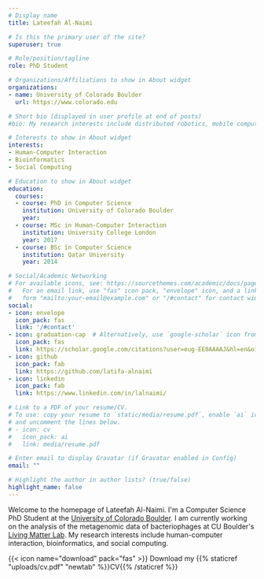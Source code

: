 ```yaml
---
# Display name
title: Lateefah Al-Naimi

# Is this the primary user of the site?
superuser: true

# Role/position/tagline
role: PhD Student

# Organizations/Affiliations to show in About widget
organizations:
- name: University of Colorado Boulder
  url: https://www.colorado.edu

# Short bio (displayed in user profile at end of posts)
#bio: My research interests include distributed robotics, mobile computing and programmable matter.

# Interests to show in About widget
interests:
- Human-Computer Interaction
- Bioinformatics
- Social Computing

# Education to show in About widget
education:
  courses:
  - course: PhD in Computer Science
    institution: University of Colorado Boulder
    year:
  - course: MSc in Human-Computer Interaction
    institution: University College London
    year: 2017
  - course: BSc in Computer Science
    institution: Qatar University
    year: 2014

# Social/Academic Networking
# For available icons, see: https://sourcethemes.com/academic/docs/page-builder/#icons
#   For an email link, use "fas" icon pack, "envelope" icon, and a link in the
#   form "mailto:your-email@example.com" or "/#contact" for contact widget.
social:
- icon: envelope
  icon_pack: fas
  link: '/#contact'
- icon: graduation-cap  # Alternatively, use `google-scholar` icon from `ai` icon pack
  icon_pack: fas
  link: https://scholar.google.com/citations?user=eug-EE0AAAAJ&hl=en&oi=sra
- icon: github
  icon_pack: fab 
  link: https://github.com/latifa-alnaimi
- icon: linkedin
  icon_pack: fab
  link: https://www.linkedin.com/in/lalnaimi/

# Link to a PDF of your resume/CV.
# To use: copy your resume to `static/media/resume.pdf`, enable `ai` icons in `params.toml`, 
# and uncomment the lines below.
# - icon: cv
#   icon_pack: ai
#   link: media/resume.pdf

# Enter email to display Gravatar (if Gravatar enabled in Config)
email: ""

# Highlight the author in author lists? (true/false)
highlight_name: false
---
```


Welcome to the homepage of Lateefah Al-Naimi. I'm a Computer Science PhD Student at the [University of Colorado Boulder](https://www.colorado.edu/cs/). I am currently working on the analysis of the metagenomic data of bacteriophages at CU Boulder's [Living Matter Lab](https://www.colorado.edu/atlas/living-matter-lab). My research interests include human-computer interaction, bioinformatics, and social computing.

<!-- {{< icon name="download" pack="fas" >}} Download my {{< staticref "media/CV_Lateefah.pdf" "newtab" >}}CV{{< /staticref >}}. -->
{{< icon name="download" pack="fas" >}} Download my {{% staticref "uploads/cv.pdf" "newtab" %}}CV{{% /staticref %}}
